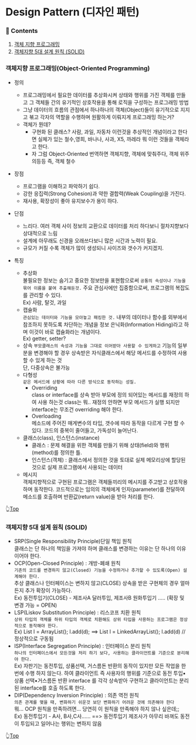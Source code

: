# Design Pattern (디자인 패턴)

### :book: Contents

1. [객체 지향 프로그래밍](#객체지향-프로그래밍object-oriented-programming)
2. [객체지향 5대 설계 원칙 (SOLID)](#객체지향-5대-설계-원칙-SOLID)


### 객체지향 프로그래밍(Object-Oriented Programming)

- 정의
  - 프로그래밍에서 필요한 데이터를 추상화시켜 상태와 행위를 가진 객체를 만들고 그 객체들 간의 유기적인 상호작용을 통해 로직을 구성하는 프로그래밍 방법
  - 그냥 데이터의 흐름의 관점에서 하나하나의 객체(Object)들이 유기적으로 지지고 볶고 각자의 역할을 수행하며 원활하게 이뤄지게 프로그래밍 하는거?
  - 객체가 뭔데?
    - 구현화 된 클래스? 사람, 과일, 자동차 이런것을 추상적인 개념이라고 한다면 실체가 있는 철수,영희, 바나나, 사과, X5, 까레라 뭐 이런 것들을 객체라고 한다.
    - 자 그럼 Object-Oriented 번역하면 객체지향, 객체에 맞춰주다, 객체 위주의등등 즉, 객체 철수 
    
- 장점
  - 프로그램을 이해하고 파악하기 쉽다.
  - 강한 응집력(Strong Cohesion)과 약한 결합력(Weak Coupling)을 가진다.
  - 재사용, 확장성이 좋아 유지보수가 용이 하다.
  
- 단점
  - 느리다. 여러 객체 사이 정보의 교환으로 데이터를 처리 하다보니 절차지향보다상대적으로 느림
  - 설계에 아무래도 신경을 오래쓰다보니 많은 시간과 노력이 필요.
  - 규모가 커질 수록 객체가 많이 생성되니 사이즈와 갯수가 커지겠지.
  
- 특징
  - 추상화   
    불필요한 정보는 숨기고 중요한 정보만을 표현함으로써 `공통의 속성이나 기능을 묶어 이름을 붙여 추출해둔것.` 주요 관심사에만 집중함으로써, 프로그램의 복잡도를 관리할 수 있다.   
    Ex) 사람, 탈것, 과일   
  - 캡슐화   
    `관심있는 데이터와 기능을 모아놓고 패킹한 것.` 내부의 데이터나 함수를 외부에서 참조하지 못하도록 차단하는 개념을 정보 은닉화(Information Hiding)라고 하며 이것이 바로 캡슐화라는 개념이다.   
    Ex) getter, setter?
  - 상속
    `부모클래스의 속성과 기능을 그대로 이어받아 사용할 수 있게하고` 기능의 일부분을 변경해야 할 경우 상속받은 자식클래스에서 해당 메서드를 수정하여 사용할 수 있게 하는 것   
    단, 다중상속은 불가능
  - 다형성   
    `같은 메서드에 상황에 따라 다른 방식으로 동작하는 성질.`
      - Overriding   
        class or interface를 상속 받아 부모에 정의 되어있는 메서드를 재정의 하여 사용 하는것
        class는 뭐.. 재정의 안하면 부모 메서드가 실행 되지만 interface는 무조건 overriding 해야 한다.
      - Overloading   
        메소드에 주어진 매게변수의 타입, 갯수에 따라 동작을 다르게 구현 할 수 있다. 코드의 중복이 줄어들고, 가독성이 늘어난다.
  - 클래스(class), 인스턴스(instance)   
      - 클래스 : 문제 해결을 위한 객체를 만들기 위해 상태(field)와 행위(method)를 정의한 틀.
      - 인스턴스(객체) : 클래스에서 정의한 것을 토대로 실제 메모리상에 할당된 것으로 실제 프로그램에서 사용되는 데이터
  - 메시지   
    객체지향적으로 구현된 프로그램은 객체들끼리의 메시지를 주고받고 상호작용하며 동작한다. 코드적으로는 임의의 객체에게 인자(parameter)를 전달하여 메소드를 호출하며 반환값(return value)을 받아 처리를 한다.
    
👆[Top](#design-pattern-디자인-패턴)

### 객체지향 5대 설계 원칙 (SOLID)

- SRP(Single Responsibility Principle)단일 책임 원칙   
  클래스는 단 하나의 책임을 가져야 하며 클래스를 변경하는 이유는 단 하나의 이유이어야 한다.
- OCP(Open-Closed Principle) : 개방-폐쇄 원칙     
  `기존의 코드를 변경하지 않고(Closed) 기능을 수정하거나 추가할 수 있도록(Open) 설계해야 한다.`   
  추상 클래스나 인터페이스는 변하지 않고(CLOSE) 상속을 받은 구현체의 경우 얼마든지 추가 확장이 가능하다.   
  Ex) 동전투입기(CLOSE) - 제조사A 달러투입, 제조사B 원화투입기 ..... (확장 및 변경 가능 = OPEN)
- LSP(Liskov Substitution Principle) : 리스코프 치환 원칙   
  `상위 타입의 객체를 하위 타입의 객체로 치환해도 상위 타입을 사용하는 프로그램은 정상적으로 동작해야 한다.`   
  Ex) List l = ArrayList(); l.add(d); ==> List l = LinkedArrayList(); l.add(d) // 정상적으로 구동됨   
- ISP(Interface Segregation Principle) : 인터페이스 분리 원칙   
  `하나의 인터페이스에서 모든것을 처리 하기 보다, 사용하는 클라이언트를 기준으로 분리해야 한다.`   
  Ex) 자판기는 동전투입, 상품선택, 거스름돈 반환의 동작이 있지만 모든 작업을 한번에 수행 하지 않는다. 하여 클라이언트 즉 사용자의 행위를 기준으로 동전 투입▪상품 선택▪거스름돈 반환 interface  를 각각 상속받아 구현하고 클라이언트는 분리된 interface를 호출 하도록 한다.
- DIP(Dependency Inversion Principle) : 의존 역전 원칙   
  `의존 관계를 맺을 때, 변화하기 쉬운것 보단 변화하기 어려운 것에 의존해야 한다`   
  뭐... OCP 원칙을 만족하려면... 당연히 이 원칙을 만족해야 하지 않나 싶은데;;   
  Ex) 동전투입기 - A사, B사,C사...... ==> 동전투입기 제조사가 아무리 바껴도 동전이 투입되고 일어나는 행위는 변하지 않음

👆[Top](#design-pattern-디자인-패턴)
